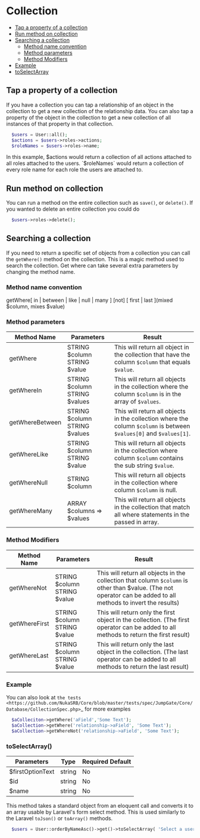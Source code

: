 # Collection

- [Tap a property of a collection](#tap-property-of-collection)
- [Run method on collection](#run-method-on-collection)
- [Searching a collection](#searching-collection)
    - [Method name convention](#method-name-convention)
    - [Method parameters](#method-parameters)
    - [Method Modifiers](#method-modifiers)
- [Example](#example)
- [toSelectArray](#to-select-array)

<a name="tap-property-of-collection"></a>
## Tap a property of a collection
If you have a collection you can tap a relationship of an object in the collection to get a new collection of the relationship 
data. You can also tap a property of the object in the collection to get a new collection of all instances of that property 
in that collection.

```php
  $users = User::all();
  $actions = $users->roles->actions;
  $roleNames = $users->roles->name;
```
  
In this example, $actions would return a collection of all actions attached to all roles attached to the users.
`$roleNames` would return a collection of every role name for each role the users are attached to.

<a name="run-method-on-collection"></a>
## Run method on collection
You can run a method on the entire collection such as `save()`, or `delete()`.  If you wanted to delete an entire 
collection you could do
```php
  $users->roles->delete();
```
  
<a name="searching-collection"></a>
## Searching a collection
If you need to return a specific set of objects from a collection you can call the `getWhere()` method on the collection. 
This is a magic method used to search the collection.  Get where can take several extra parameters by changing the method name.

<a name="method-name-convention"></a>
### Method name convention
getWhere[ in | between | like | null | many ] [not] [ first | last ](mixed $column, mixes $value)

<a name="method-parameters"></a>
### Method parameters
Method Name | Parameters |Result
----------- | ---------- | --------
getWhere         | STRING $column<br />STRING $value            | This will return all object in the collection that have the column `$column` that equals `$value`.
getWhereIn       | STRING $column<br />STRING $values            | This will return all objects in the collection where the column `$column` is in the array of `$values`.
getWhereBetween  | STRING $column<br />STRING $values            | This will return all objects in the collection where the column `$column` is between `$values[0]` and `$values[1]`.
getWhereLike     | STRING $column<br />STRING $value            | This will return all objects in the collection where column `$column` contains the sub string `$value`.
getWhereNull     | STRING $column            | This will return all objects in the collection where column `$column` is null.
getWhereMany     | ARRAY $columns => $values | This will return all objects in the collection that match all where statements in the passed in array.

<a name="method-modifiers"></a>
### Method Modifiers
Method Name | Parameters |Result
----------- | ---------- | --------
getWhereNot      | STRING $column<br />STRING $value          | This will return all objects in the collection that column `$column` is other than $value.  (The not operator can be added to all methods to invert the results)
getWhereFirst    | STRING $column<br />STRING $value          | This will return only the first object in the collection.  (The first operator can be added to all methods to return the first result)
getWhereLast     | STRING $column<br />STRING $value          | This will return only the last object in the collection.  (The last operator can be added to all methods to return the last result)

<a name="example"></a>
### Example
You can also look at `the tests <https://github.com/NukaSRB/Core/blob/master/tests/spec/JumpGate/Core/Database/CollectionSpec.php>`_ for more examples
```php
  $aColleciton->getWhere('aField','Some Text');
  $aCollection->getWhere('relationship->aField', 'Some Text');
  $aCollection->getWhereNot('relationship->aField', 'Some Text');
```
  
<a name="to-select-array"></a>
### toSelectArray()
Parameters | Type | Required Default
---------- | ---- | ----------------
$firstOptionText | string | No | 'Select One'
$id | string | No | 'id'
$name | string | No | 'name'

This method takes a standard object from an eloquent call and converts it to an array usable by Laravel's form select method. This is used similarly to the Laravel `toJson()` or `toArray()` methods.
```php
  $users = User::orderByNameAsc()->get()->toSelectArray( 'Select a user', 'uniqueId', 'username');
```
